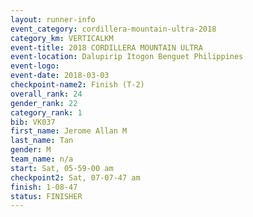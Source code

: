 ```yaml
---
layout: runner-info 
event_category: cordillera-mountain-ultra-2018 
category_km: VERTICALKM 
event-title: 2018 CORDILLERA MOUNTAIN ULTRA 
event-location: Dalupirip Itogon Benguet Philippines 
event-logo: 
event-date: 2018-03-03 
checkpoint-name2: Finish (T-2) 
overall_rank: 24
gender_rank: 22
category_rank: 1
bib: VK037
first_name: Jerome Allan M
last_name: Tan
gender: M
team_name: n/a
start: Sat, 05-59-00 am
checkpoint2: Sat, 07-07-47 am
finish: 1-08-47
status: FINISHER
---
```

